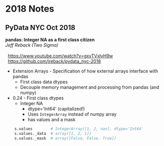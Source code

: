 # 2018 Notes

## PyData NYC Oct 2018

**pandas: Integer NA as a first class citizen**
<br/>_Jeff Reback (Two Sigma)_<br/>
<br/>&nbsp;&nbsp;https://www.youtube.com/watch?v=gxvTVxlvH9w
<br/>&nbsp;&nbsp;https://github.com/jreback/pydata_nyc-2018

 - Extension Arrays - Specification of how external arrays interface with pandas
   - First class data dtypes
   - Decouple memory management and processing from pandas (and numpy)
 - 0.24 - First class dtypes
   - Integer NA
     - dtype='Int64' (capitalized!)
     - Uses `IntegerArray` instead of numpy array
     - has values and a mask
```python
    s.values        # IntegerArray([1, 2, nan], dtype='Int64'
    s.values._data  # array([1, 2, 1])
    s.values._mask  # array([False, False, True])
```
 

